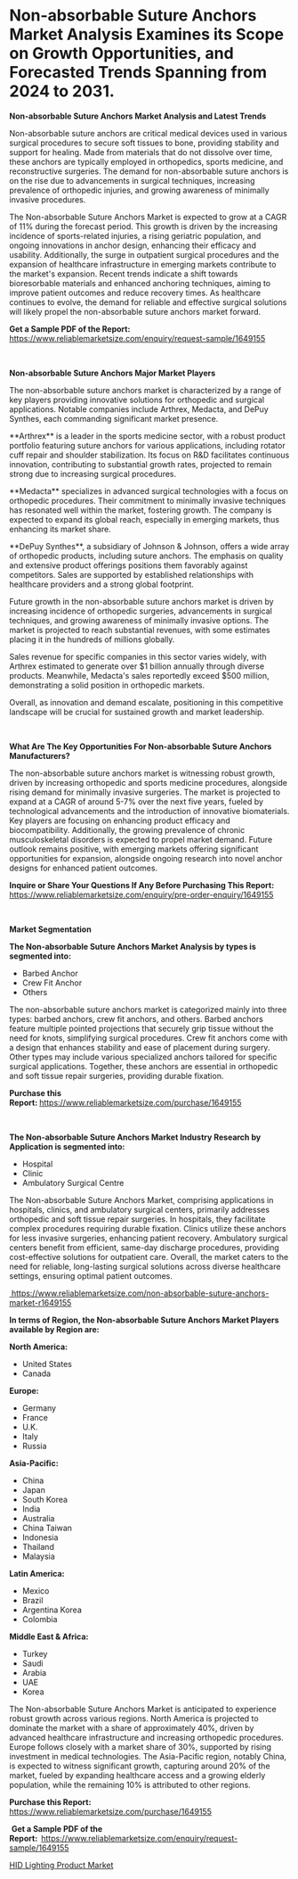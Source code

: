 <p><h1>Non-absorbable Suture Anchors Market Analysis Examines its Scope on Growth Opportunities, and Forecasted Trends Spanning from 2024 to 2031.</h1></p><p><strong>Non-absorbable Suture Anchors Market Analysis and Latest Trends</strong></p>
<p><p>Non-absorbable suture anchors are critical medical devices used in various surgical procedures to secure soft tissues to bone, providing stability and support for healing. Made from materials that do not dissolve over time, these anchors are typically employed in orthopedics, sports medicine, and reconstructive surgeries. The demand for non-absorbable suture anchors is on the rise due to advancements in surgical techniques, increasing prevalence of orthopedic injuries, and growing awareness of minimally invasive procedures.</p><p>The Non-absorbable Suture Anchors Market is expected to grow at a CAGR of 11% during the forecast period. This growth is driven by the increasing incidence of sports-related injuries, a rising geriatric population, and ongoing innovations in anchor design, enhancing their efficacy and usability. Additionally, the surge in outpatient surgical procedures and the expansion of healthcare infrastructure in emerging markets contribute to the market's expansion. Recent trends indicate a shift towards bioresorbable materials and enhanced anchoring techniques, aiming to improve patient outcomes and reduce recovery times. As healthcare continues to evolve, the demand for reliable and effective surgical solutions will likely propel the non-absorbable suture anchors market forward.</p></p>
<p><strong>Get a Sample PDF of the Report:&nbsp;</strong> <a href="https://www.reliablemarketsize.com/enquiry/request-sample/1649155?utm_campaign=1949&utm_medium=2&utm_source=Github&utm_content=ia&utm_term=29122024&utm_id=non-absorbable-suture-anchors">https://www.reliablemarketsize.com/enquiry/request-sample/1649155</a></p>
<p>&nbsp;</p>
<p><strong>Non-absorbable Suture Anchors Major Market Players</strong></p>
<p><p>The non-absorbable suture anchors market is characterized by a range of key players providing innovative solutions for orthopedic and surgical applications. Notable companies include Arthrex, Medacta, and DePuy Synthes, each commanding significant market presence.</p><p>**Arthrex** is a leader in the sports medicine sector, with a robust product portfolio featuring suture anchors for various applications, including rotator cuff repair and shoulder stabilization. Its focus on R&D facilitates continuous innovation, contributing to substantial growth rates, projected to remain strong due to increasing surgical procedures.</p><p>**Medacta** specializes in advanced surgical technologies with a focus on orthopedic procedures. Their commitment to minimally invasive techniques has resonated well within the market, fostering growth. The company is expected to expand its global reach, especially in emerging markets, thus enhancing its market share.</p><p>**DePuy Synthes**, a subsidiary of Johnson & Johnson, offers a wide array of orthopedic products, including suture anchors. The emphasis on quality and extensive product offerings positions them favorably against competitors. Sales are supported by established relationships with healthcare providers and a strong global footprint.</p><p>Future growth in the non-absorbable suture anchors market is driven by increasing incidence of orthopedic surgeries, advancements in surgical techniques, and growing awareness of minimally invasive options. The market is projected to reach substantial revenues, with some estimates placing it in the hundreds of millions globally.</p><p>Sales revenue for specific companies in this sector varies widely, with Arthrex estimated to generate over $1 billion annually through diverse products. Meanwhile, Medacta's sales reportedly exceed $500 million, demonstrating a solid position in orthopedic markets.</p><p>Overall, as innovation and demand escalate, positioning in this competitive landscape will be crucial for sustained growth and market leadership.</p></p>
<p>&nbsp;</p>
<p><strong>What Are The Key Opportunities For Non-absorbable Suture Anchors Manufacturers?</strong></p>
<p><p>The non-absorbable suture anchors market is witnessing robust growth, driven by increasing orthopedic and sports medicine procedures, alongside rising demand for minimally invasive surgeries. The market is projected to expand at a CAGR of around 5-7% over the next five years, fueled by technological advancements and the introduction of innovative biomaterials. Key players are focusing on enhancing product efficacy and biocompatibility. Additionally, the growing prevalence of chronic musculoskeletal disorders is expected to propel market demand. Future outlook remains positive, with emerging markets offering significant opportunities for expansion, alongside ongoing research into novel anchor designs for enhanced patient outcomes.</p></p>
<p><strong>Inquire or Share Your Questions If Any Before Purchasing This Report:</strong> <a href="https://www.reliablemarketsize.com/enquiry/pre-order-enquiry/1649155?utm_campaign=1949&utm_medium=2&utm_source=Github&utm_content=ia&utm_term=29122024&utm_id=non-absorbable-suture-anchors">https://www.reliablemarketsize.com/enquiry/pre-order-enquiry/1649155</a></p>
<p>&nbsp;</p>
<p><strong>Market Segmentation</strong></p>
<p><strong>The Non-absorbable Suture Anchors Market Analysis by types is segmented into:</strong></p>
<p><ul><li>Barbed Anchor</li><li>Crew Fit Anchor</li><li>Others</li></ul></p>
<p><p>The non-absorbable suture anchors market is categorized mainly into three types: barbed anchors, crew fit anchors, and others. Barbed anchors feature multiple pointed projections that securely grip tissue without the need for knots, simplifying surgical procedures. Crew fit anchors come with a design that enhances stability and ease of placement during surgery. Other types may include various specialized anchors tailored for specific surgical applications. Together, these anchors are essential in orthopedic and soft tissue repair surgeries, providing durable fixation.</p></p>
<p><strong>Purchase this Report:&nbsp;</strong><a href="https://www.reliablemarketsize.com/purchase/1649155?utm_campaign=1949&utm_medium=2&utm_source=Github&utm_content=ia&utm_term=29122024&utm_id=non-absorbable-suture-anchors">https://www.reliablemarketsize.com/purchase/1649155</a></p>
<p>&nbsp;</p>
<p><strong>The Non-absorbable Suture Anchors Market Industry Research by Application is segmented into:</strong></p>
<p><ul><li>Hospital</li><li>Clinic</li><li>Ambulatory Surgical Centre</li></ul></p>
<p><p>The Non-absorbable Suture Anchors Market, comprising applications in hospitals, clinics, and ambulatory surgical centers, primarily addresses orthopedic and soft tissue repair surgeries. In hospitals, they facilitate complex procedures requiring durable fixation. Clinics utilize these anchors for less invasive surgeries, enhancing patient recovery. Ambulatory surgical centers benefit from efficient, same-day discharge procedures, providing cost-effective solutions for outpatient care. Overall, the market caters to the need for reliable, long-lasting surgical solutions across diverse healthcare settings, ensuring optimal patient outcomes.</p></p>
<p><a href="https://www.reliablemarketsize.com/non-absorbable-suture-anchors-market-r1649155?utm_campaign=1949&utm_medium=2&utm_source=Github&utm_content=ia&utm_term=29122024&utm_id=non-absorbable-suture-anchors">&nbsp;https://www.reliablemarketsize.com/non-absorbable-suture-anchors-market-r1649155</a></p>
<p><strong>In terms of Region, the Non-absorbable Suture Anchors Market Players available by Region are:</strong></p>
<p>
    <p> <strong> North America: </strong>
        <ul>
            <li>United States</li>
            <li>Canada</li>
        </ul>
        </p> 
    <p> <strong> Europe: </strong>
        <ul>
            <li>Germany</li>
            <li>France</li>
            <li>U.K.</li>
            <li>Italy</li>
            <li>Russia</li>
        </ul>
        </p> 
    <p> <strong> Asia-Pacific: </strong>
        <ul>
            <li>China</li>
            <li>Japan</li>
            <li>South Korea</li>
            <li>India</li>
            <li>Australia</li>
            <li>China Taiwan</li>
            <li>Indonesia</li>
            <li>Thailand</li>
            <li>Malaysia</li>
        </ul>
        </p> 
    <p> <strong> Latin America: </strong>
        <ul>
            <li>Mexico</li>
            <li>Brazil</li>
            <li>Argentina Korea</li>
            <li>Colombia</li>
        </ul>
        </p> 
    <p> <strong> Middle East & Africa: </strong>
        <ul>
            <li>Turkey</li>
            <li>Saudi</li>
            <li>Arabia</li>
            <li>UAE</li>
            <li>Korea</li>
        </ul>
    </p>
    </p>
<p><p>The Non-absorbable Suture Anchors Market is anticipated to experience robust growth across various regions. North America is projected to dominate the market with a share of approximately 40%, driven by advanced healthcare infrastructure and increasing orthopedic procedures. Europe follows closely with a market share of 30%, supported by rising investment in medical technologies. The Asia-Pacific region, notably China, is expected to witness significant growth, capturing around 20% of the market, fueled by expanding healthcare access and a growing elderly population, while the remaining 10% is attributed to other regions.</p></p>
<p><strong>Purchase this Report: </strong><a href="https://www.reliablemarketsize.com/purchase/1649155?utm_campaign=1949&utm_medium=2&utm_source=Github&utm_content=ia&utm_term=29122024&utm_id=non-absorbable-suture-anchors">https://www.reliablemarketsize.com/purchase/1649155</a></p>
<p>&nbsp;<strong>Get a Sample PDF of the Report:&nbsp;&nbsp;</strong><a href="https://www.reliablemarketsize.com/enquiry/request-sample/1649155?utm_campaign=1949&utm_medium=2&utm_source=Github&utm_content=ia&utm_term=29122024&utm_id=non-absorbable-suture-anchors">https://www.reliablemarketsize.com/enquiry/request-sample/1649155</a></p>
<p><strong></strong></p>
<p><p><a href="https://github.com/ashepherd82/Market-Research-Report-List-6/blob/main/hid-lighting-product-market.md?utm_campaign=1949&utm_medium=2&utm_source=Github&utm_content=ia&utm_term=29122024&utm_id=non-absorbable-suture-anchors">HID Lighting Product Market</a></p></p>
